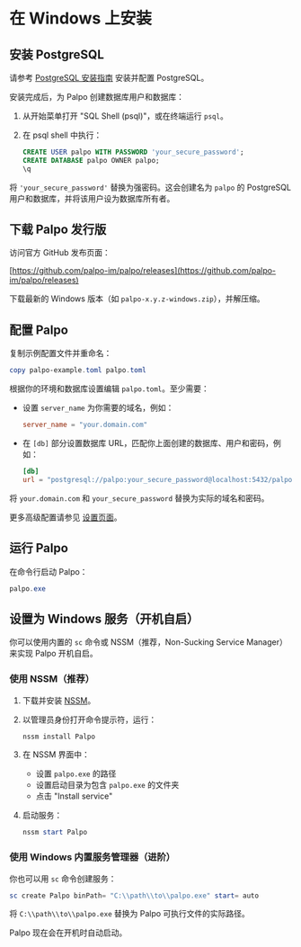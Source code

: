 # 在 Windows 上安装

## 安装 PostgreSQL

请参考 [PostgreSQL 安装指南](./postgres.md) 安装并配置 PostgreSQL。

安装完成后，为 Palpo 创建数据库用户和数据库：

1. 从开始菜单打开 "SQL Shell (psql)"，或在终端运行 `psql`。
2. 在 psql shell 中执行：

    ```sql
    CREATE USER palpo WITH PASSWORD 'your_secure_password';
    CREATE DATABASE palpo OWNER palpo;
    \q
    ```

将 `'your_secure_password'` 替换为强密码。这会创建名为 `palpo` 的 PostgreSQL 用户和数据库，并将该用户设为数据库所有者。

## 下载 Palpo 发行版

访问官方 GitHub 发布页面：

[https://github.com/palpo-im/palpo/releases](https://github.com/palpo-im/palpo/releases)

下载最新的 Windows 版本（如 `palpo-x.y.z-windows.zip`），并解压缩。

## 配置 Palpo

复制示例配置文件并重命名：

```powershell
copy palpo-example.toml palpo.toml
```

根据你的环境和数据库设置编辑 `palpo.toml`。至少需要：

- 设置 `server_name` 为你需要的域名，例如：

    ```toml
    server_name = "your.domain.com"
    ```

- 在 `[db]` 部分设置数据库 URL，匹配你上面创建的数据库、用户和密码，例如：

    ```toml
    [db]
    url = "postgresql://palpo:your_secure_password@localhost:5432/palpo"
    ```

将 `your.domain.com` 和 `your_secure_password` 替换为实际的域名和密码。

更多高级配置请参见 [设置页面](../configuration/index.md)。

## 运行 Palpo

在命令行启动 Palpo：

```powershell
palpo.exe
```

## 设置为 Windows 服务（开机自启）

你可以使用内置的 `sc` 命令或 NSSM（推荐，Non-Sucking Service Manager）来实现 Palpo 开机自启。

### 使用 NSSM（推荐）

1. 下载并安装 [NSSM](https://nssm.cc/download)。
2. 以管理员身份打开命令提示符，运行：

    ```powershell
    nssm install Palpo
    ```
3. 在 NSSM 界面中：
    - 设置 `palpo.exe` 的路径
    - 设置启动目录为包含 `palpo.exe` 的文件夹
    - 点击 "Install service"
4. 启动服务：

    ```powershell
    nssm start Palpo
    ```

### 使用 Windows 内置服务管理器（进阶）

你也可以用 `sc` 命令创建服务：

```powershell
sc create Palpo binPath= "C:\\path\\to\\palpo.exe" start= auto
```

将 `C:\\path\\to\\palpo.exe` 替换为 Palpo 可执行文件的实际路径。

Palpo 现在会在开机时自动启动。